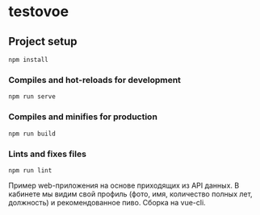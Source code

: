 # testovoe

## Project setup
```
npm install
```

### Compiles and hot-reloads for development
```
npm run serve
```

### Compiles and minifies for production
```
npm run build
```

### Lints and fixes files
```
npm run lint
```

Пример web-приложения на основе приходящих из API данных.
В кабинете мы видим свой профиль (фото, имя, количество полных лет, должность) и рекомендованное пиво. 
Сборка на vue-cli.
